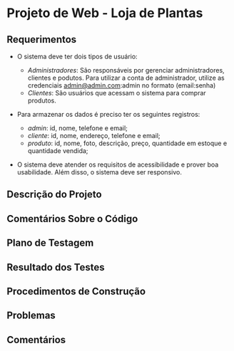 # Projeto de Web - Loja de Plantas

## Requerimentos
- O sistema deve ter dois tipos de usuário:
  - *Administradores*: São responsáveis por gerenciar administradores, clientes e podutos. Para utilizar a conta de administrador, utilize as credenciais admin@admin.com:admin no formato (email:senha)
  - *Clientes*: São usuários que acessam o sistema para comprar produtos.

- Para armazenar os dados é preciso ter os seguintes registros:
  - *admin*: id, nome, telefone e email;
  - *cliente*: id, nome, endereço, telefone e email; 
  - *produto*: id, nome, foto, descrição, preço, quantidade em estoque e quantidade vendida;

- O sistema deve atender os requisitos de acessibilidade e prover boa usabilidade. Além disso, o sistema deve ser responsivo.


## Descrição do Projeto
## Comentários Sobre o Código
## Plano de Testagem
## Resultado dos Testes
## Procedimentos de Construção
## Problemas
## Comentários

